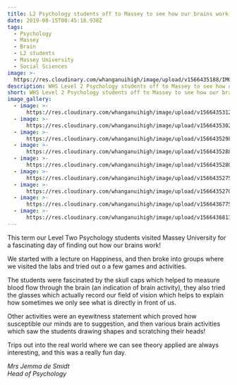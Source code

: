 ```yaml
---
title: L2 Psychology students off to Massey to see how our brains work!
date: 2019-08-15T00:45:18.938Z
tags:
  - Psychology
  - Massey
  - Brain
  - L2 students
  - Massey University
  - Social Sciences
image: >-
  https://res.cloudinary.com/whanganuihigh/image/upload/v1566435188/IMG_20190801_134541cropped.jpg
description: WHS Level 2 Psychology students off to Massey to see how our brains work!
short: WHS Level 2 Psychology students off to Massey to see how our brains work!
image_gallery:
  - image: >-
      https://res.cloudinary.com/whanganuihigh/image/upload/v1566435312/IMG_20190801_104935.jpg
  - image: >-
      https://res.cloudinary.com/whanganuihigh/image/upload/v1566435302/IMG_20190801_111339.jpg
  - image: >-
      https://res.cloudinary.com/whanganuihigh/image/upload/v1566435298/IMG_20190801_111617.jpg
  - image: >-
      https://res.cloudinary.com/whanganuihigh/image/upload/v1566435288/IMG_20190801_112154.jpg
  - image: >-
      https://res.cloudinary.com/whanganuihigh/image/upload/v1566435280/IMG_20190801_113029.jpg
  - image: >-
      https://res.cloudinary.com/whanganuihigh/image/upload/v1566435275/IMG_20190801_113904.jpg
  - image: >-
      https://res.cloudinary.com/whanganuihigh/image/upload/v1566435270/IMG_20190801_113959.jpg
  - image: >-
      https://res.cloudinary.com/whanganuihigh/image/upload/v1566436775/IMG_20190801_114836crop.jpg
  - image: >-
      https://res.cloudinary.com/whanganuihigh/image/upload/v1566436813/zIMG_20190801_134541.jpg
---
```

This term our Level Two Psychology students visited Massey University for a fascinating day of finding out how our brains work! 

We started with a lecture on Happiness, and then broke into groups where we visited the labs and tried out o a few games and activities. 

The students were fascinated by the skull caps which helped to measure blood flow through the brain (an indication of brain activity), they also tried the glasses which actually record our field of vision which helps to explain how sometimes we only see what is directly in front of us. 

Other activities were an eyewitness statement which proved how susceptible our minds are to suggestion, and then various brain activities which saw the students drawing shapes and scratching their heads!

Trips out into the real world where we can see theory applied are always interesting, and this was a really fun day.

_Mrs Jemma de Smidt_  
_Head of Psychology_
